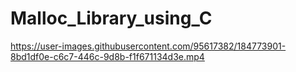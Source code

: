# Malloc_Library_using_C

https://user-images.githubusercontent.com/95617382/184773901-8bd1df0e-c6c7-446c-9d8b-f1f671134d3e.mp4

